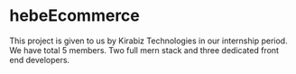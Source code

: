 # hebeEcommerce
This project is given to us by Kirabiz Technologies in our internship period. We have total 5 members. Two full mern stack and three dedicated front end developers. 
